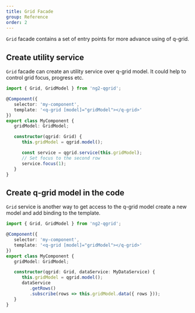 ```yaml
---
title: Grid Facade
group: Reference
order: 2
---
```


`Grid` facade contains a set of entry points for more advance using of q-grid.

## Create utility service

`Grid` facade can create an utility service over q-grid model. It could help to control grid focus, progress etc.

```typescript
import { Grid, GridModel } from 'ng2-qgrid';

@Component({
   selector: 'my-component',
   template: '<q-grid [model]="gridModel"></q-grid>'
})
export class MyComponent {
   gridModel: GridModel;

   constructor(qgrid: Grid) {
      this.gridModel = qgrid.model();

      const service = qgrid.service(this.gridModel);
      // Set focus to the second row
      service.focus(1);
   }
}
```

## Create q-grid model in the code

`Grid` service is another way to get access to the q-grid model  create a new model and add binding to the template.

```typescript
import { Grid, GridModel } from 'ng2-qgrid';

@Component({
   selector: 'my-component',
   template: '<q-grid [model]="gridModel"></q-grid>'
})
export class MyComponent {
   gridModel: GridModel;

   constructor(qgrid: Grid, dataService: MyDataService) {
      this.gridModel = qgrid.model();
      dataService
         .getRows()
         .subscribe(rows => this.gridModel.data({ rows }));
   }
}
```